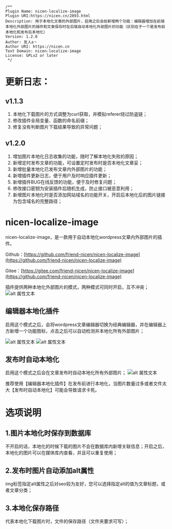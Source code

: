 ```
/**
Plugin Name: nicen-localize-image
Plugin URI:https://nicen.cn/2893.html
Description: 用于本地化文章的外部图片，启用之后会给新增两个功能：编辑器增加在前端本地化外部图片的插件和文章保存时在后端自动本地化外部图片的功能（区别在于一个是发布前本地化和发布后本地化）
Version: 1.2.0
Author: 友人a丶
Author URI: https://nicen.cn
Text Domain: nicen-localize-image
License: GPLv2 or later
 */
```

# 更新日志：

## v1.1.3

1. 本地化下载图片的方式调整为curl获取，并模拟referer绕过防盗链；
2. 修改插件全局变量、函数的命名前缀；
3. 修复没有判断图片下载结果导致的异常问题；

## v1.2.0

1. 增加图片本地化日志收集的功能，随时了解本地化失败的原因；
2. 新增定时发布文章的功能，可设置定时发布时是否本地化文章妥；
3. 新增批量本地化已发布文章内外部图片的功能；
4. 新增插件更新日志，便于用户及时响应插件更新；
5. 新增插件BUG在线反馈的功能，便于及时修复问题；
6. 修改接口密钥为安装插件后随机生成，防止接口被恶意利用；
7. 新增图片本地化时是否添加网站域名的功能开关，开启后本地化后的图片链接为包含域名的完整路径；


# nicen-localize-image

nicen-localize-image，是一款用于自动本地化wordpress文章内外部图片的插件。

Github：[https://github.com/friend-nicen/nicen-localize-image](https://github.com/friend-nicen/nicen-localize-image)

Gitee：[https://gitee.com/friend-nicen/nicen-localize-image](https://github.com/friend-nicen/nicen-localize-image)

插件提供两种本地化外部图片的模式，两种模式可同时开启，互不冲突；
![alt 属性文本](https://nicen.cn/wp-content/uploads/2022/08/1661002814846.png)
## 编辑器本地化插件
   
启用这个模式之后，会将wordpress文章编辑器切换为经典编辑器，并在编辑器上方新增一个功能图标，点击之后可以自动检测并本地化所有外部图片；


![alt 属性文本](https://nicen.cn/wp-content/uploads/2022/08/1661008460684.png)
![alt 属性文本](https://nicen.cn/wp-content/uploads/2022/08/1661008539461.png)

## 发布时自动本地化

启用这个模式之后会在文章发布时自动本地化所有外部图片；
![alt 属性文本](https://nicen.cn/wp-content/uploads/2022/08/1661008642570.png)


推荐使用【编辑器本地化插件】在发布前进行本地化，当图片数量过多或者文件太大【发布时自动本地化】可能会导致请求卡死。



# 选项说明

## 1.图片本地化时保存到数据库

不开启的话，本地化的时候下载的图片不会在数据库内新增关联信息；开启之后，本地化的图片可以在媒体库内查看，并且可以重复使用；

## 2.发布时图片自动添加alt属性

img标签指定alt属性之后对seo较为友好，您可以选择指定alt的值为文章标题，或者文章分类；

## 3.本地化保存路径

代表本地化下载图片时，文件的保存路径（文件夹要求可写）；